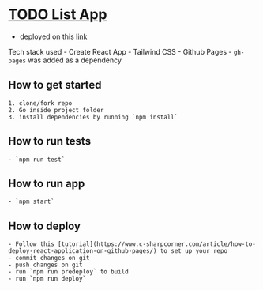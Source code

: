  # [TODO List App](https://jeanaica.github.io/)
  - deployed on this [link](https://jeanaica.github.io/)

 Tech stack used
    - Create React App
    - Tailwind CSS
    - Github Pages - `gh-pages` was added as a dependency

## How to get started
    1. clone/fork repo
    2. Go inside project folder
    3. install dependencies by running `npm install`

## How to run tests
    - `npm run test`

## How to run app
    - `npm start`

## How to deploy
    - Follow this [tutorial](https://www.c-sharpcorner.com/article/how-to-deploy-react-application-on-github-pages/) to set up your repo
    - commit changes on git
    - push changes on git
    - run `npm run predeploy` to build
    - run `npm run deploy`


